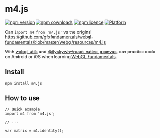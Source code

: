# m4.js

[![npm version](http://img.shields.io/npm/v/@flyskywhy/m4.js.svg?style=flat-square)](https://npmjs.org/package/@flyskywhy/m4.js "View this project on npm")
[![npm downloads](http://img.shields.io/npm/dm/@flyskywhy/m4.js.svg?style=flat-square)](https://npmjs.org/package/@flyskywhy/m4.js "View this project on npm")
[![npm licence](http://img.shields.io/npm/l/@flyskywhy/m4.js.svg?style=flat-square)](https://npmjs.org/package/@flyskywhy/m4.js "View this project on npm")
[![Platform](https://img.shields.io/badge/platform-ios%20%7C%20android-989898.svg?style=flat-square)](https://npmjs.org/package/@flyskywhy/m4.js "View this project on npm")

Can `import m4 from 'm4.js'` vs the original https://github.com/gfxfundamentals/webgl-fundamentals/blob/master/webgl/resources/m4.js

With [webgl-utils](https://github.com/Fi1osof/webgl-utils) and [@flyskywhy/react-native-gcanvas](https://github.com/flyskywhy/react-native-gcanvas), can practice code on Android or iOS when learning [WebGL Fundamentals](https://webglfundamentals.org/webgl/lessons/webgl-fundamentals.html).

## Install
```
npm install m4.js
```

## How to use
```
// Quick example
import m4 from 'm4.js';

// ...

var matrix = m4.identity();
```
